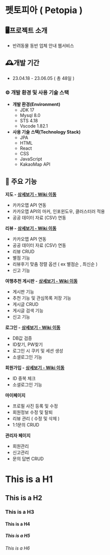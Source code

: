 펫토피아 ( Petopia )
=============
## 🖥️프로젝트 소개
* 반려동물 동반 업체 안내 웹서비스

## 🕰️개발 기간
* 23.04.18 - 23.06.05 ( 총 48일 )

### ⚙️ 개발 환경 및 사용 기술 스택
* **개발 환경(Environment)**
  * JDK 17
  * Mysql 8.0
  * STS 4.18
  * Vscode 1.82.1
* **사용 기술 스택(Technology Stack)**
  * JPA
  * HTML
  * React
  * CSS
  * JavaScript
  * KakaoMap API

## 📌 주요 기능
**지도 -** **[상세보기 - Wiki 이동](https://github.com/dlrdyd97/Petopia_BE/wiki/%EC%A7%80%EB%8F%84-(-Map-)-%EA%B8%B0%EB%8A%A5-%EC%86%8C%EA%B0%9C)**
* 카카오맵 API 연동
* 카카오맵 API의 마커, 인포윈도우, 클러스터러 적용
* 공공 데이터 자료 (CSV) 연동

**리뷰 -** **[상세보기 - Wiki 이동](https://github.com/dlrdyd97/Petopia_BE/wiki/%EB%A6%AC%EB%B7%B0-%EA%B8%B0%EB%8A%A5-%EC%86%8C%EA%B0%9C)**
* 카카오맵 API 연동
* 공공 데이터 자료 (CSV) 연동
* 리뷰 CRUD
* 별점 기능
* 리뷰후기 맞춤 정렬 옵션 ( ex 별점순 , 최신순 )
* 신고 기능

**여행추천 게시판 -** **[상세보기 - Wiki 이동](https://github.com/dlrdyd97/Petopia_BE/wiki/%EC%97%AC%ED%96%89%EC%B6%94%EC%B2%9C-%EA%B8%B0%EB%8A%A5-%EC%86%8C%EA%B0%9C)**
* 게시판 기능
* 추천 기능 및 관심목록 저장 기능
* 게시글 CRUD
* 게시글 검색 기능
* 신고 기능

**로그인 -** **[상세보기 - Wiki 이동](https://github.com/dlrdyd97/Petopia_BE/wiki/%EB%A1%9C%EA%B7%B8%EC%9D%B8-%EA%B8%B0%EB%8A%A5-%EC%86%8C%EA%B0%9C)**
* DB값 검증
* ID찾기, PW찾기
* 로그인 시 쿠키 및 세션 생성
* 소셜로그인 기능

**회원가입 -** **[상세보기 - Wiki 이동](https://github.com/dlrdyd97/Petopia_BE/wiki/%ED%9A%8C%EC%9B%90%EA%B0%80%EC%9E%85-%EA%B8%B0%EB%8A%A5-%EC%86%8C%EA%B0%9C)**
* ID 중복 체크
* 소셜로그인 기능

**마이페이지**
* 프로필 사진 등록 및 수정
* 회원정보 수정 및 탈퇴
* 리뷰 관리 ( 수정 및 삭제 )
* 1:1문의 CRUD

**관리자 페이지**
* 회원관리
* 신고관리
* 문의 답변 CRUD

# This is a H1
## This is a H2
### This is a H3
#### This is a H4
##### This is a H5
###### This is a H6
